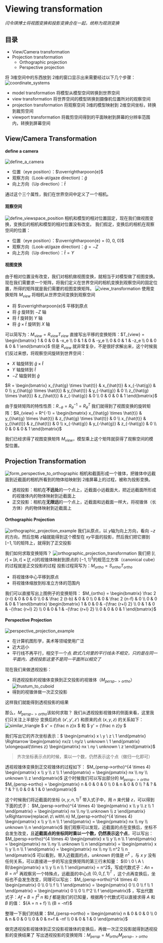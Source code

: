 # Viewing transformation
*闫令琪博士将视图变换和投影变换合在一起，统称为观测变换*

## 目录
+ View/Camera transformation
+ Projection transformation
    + Orthographic projection
    + Perspective projection

将 3维空间中的东西放到 2维的窗口显示出来需要经过以下几个步骤：
![coordinate_systems](./images/coordinate_systems.png)
+ model transformation
    将模型从模型空间转换到世界空间
+ view transformation
    将世界空间的模型转换到摄像机位置所对的观察空间
+ projection transformation
    将观察空间 3维的模型映射到 2维空间坐标，转换到裁剪空间
+ viewport transformation
    将裁剪空间得到的平面映射到屏幕的分辨率范围内，转换到屏幕空间

## View/Camera Transformation

#### define a camera
![define_a_camera](./images/define_a_camera.jpg)
+ 位置（eye position）：$\overrightharpoon{e}$
+ 观察方向（Look-at/gaze direction)：$\hat{g}$
+ 向上方向（Up direction）：$\hat{t}$

通过这个三个属性，我们在世界空间中定义了一个相机。

#### 观察空间
![define_viewspace_position](./images/define_viewspace_position.jpg)
相机和模型的相对位置固定，现在我们做视图变换，变换后的相机和模型的相对位置没有改变。
我们假定，变换后的相机在观察空间的位置：
+ 位置（eye position）：$\overrightharpoon{e} = (0, 0, 0)$
+ 观察方向（Look-at/gaze direction)：$\hat{g} = -Z$
+ 向上方向（Up direction）：$\hat{t} = Y$

#### 视图变换
由于相对位置没有改变，我们对相机做视图变换，就相当于对模型做了视图变换。现在我们需要求一个矩阵，将我们定义在世界空间的相机变换到观察空间的固定位置，所得的矩阵就是我们需要的视图变换矩阵。
![view_transformation](./images/view_transformation.jpg)
使用变换矩阵 $M_{view}$ 将相机从世界空间变换到观察空间
+ 将 $\overrightharpoon{e}$ 平移到原点
+ 将 $\hat{g}$ 旋转到 $-Z$ 轴
+ 将 $\hat{t}$ 旋转到 $Y$ 轴
+ 将 $\hat{g} \times \hat{t}$ 旋转到 $X$ 轴

可以简写为：$M_{view} = R_{view}T_{view}$
直接写出平移的变换矩阵：$T_{view} = \begin{bmatrix} 1 & 0 & 0 & -x_e \\ 0 & 1 & 0 & -y_e \\ 0 & 0 & 1 & -z_e \\ 0 & 0 & 0 & 1 \end{bmatrix}$
但是 $R_{view}$ 就非常复杂，不是很好求解出来，这个时候我们反过来想，将观察空间旋转到世界空间：
+ $X$ 轴旋转到 $\hat{g} \times \hat{t}$
+ $Y$ 轴旋转到 $\hat{t}$
+ $-Z$ 轴旋转到 $\hat{g}$

$R = \begin{bmatrix} 
    x_{\hat{g} \times \hat{t}} & x_{\hat{t}} & x_{-\hat{g}} & 0 \\
    y_{\hat{g} \times \hat{t}} & y_{\hat{t}} & y_{-\hat{g}} & 0 \\ 
    z_{\hat{g} \times \hat{t}} & z_{\hat{t}} & z_{-\hat{g}} & 0 \\ 
    0 & 0 & 0 & 1 
\end{bmatrix}$

由于旋转矩阵的特性性质：$R_{-\theta} = R_{\theta}^{-1} = R_{\theta}^T$
我们就得到了视图变换的旋转矩阵：$R_{view} = R^{-1} = \begin{bmatrix} 
    x_{\hat{g} \times \hat{t}} & y_{\hat{g} \times \hat{t}} & z_{\hat{g} \times \hat{t}} & 0 \\
    x_{\hat{t}} & y_{\hat{t}} & z_{\hat{t}} & 0 \\ 
    x_{-\hat{g}} & y_{-\hat{g}} & z_{-\hat{g}} & 0 \\ 
    0 & 0 & 0 & 1 
\end{bmatrix}$

我们已经求得了视图变换矩阵 $M_{view}$，模型乘上这个矩阵就获得了观察空间的模型位置。

## Projection Transformation
![form_perspective_to_orthographic](./images/form_perspective_to_orthographic.jpg)
相机和截面形成一个锥体，把锥体中远截面到近截面的相机所看到的物体给映射到 2维屏幕上的过程，被称为投影变换。
+ 透视投影：相机在**不远处**的一个点上，近截面小远截面大，把近远截面所形成的视锥体内的物体映射到近截面上
+ 正交投影：相机在**无限远**的一个点上，近截面和远截面一样大，将视锥体（长方体）内的物体映射到近截面上

#### Orthographic Projection
![orthographic_projection_example](./images/orthographic_projection_example.jpg)
我们从原点，以 $y$轴为向上方向，看向 $-z$的方向，然后忽略 $z$轴就能得到这个模型在 $xy$平面的投影，然后我们把它挪到 $[-1, 1]$的矩阵上，就得到了正交投影

我们如何求取变换矩阵？
![orthographic_projection_transformation](./images/orthographic_projection_transformation.jpg)
我们把 $[l, r] \times [b, t] \times [f, n]$的视锥体映射到原点的 ${[-1, 1]}^3$的规范立方体（canonical cube）的过程就是正交投影的过程
投影过程简写为：$M_{ortho} = S_{ortho}T_{ortho}$
+ 将视锥体中心平移到原点
+ 将视锥体缩放到标准立方体的范围内

我们可以直接写出上图例子的变换矩阵：
$M_{ortho} = 
\begin{bmatrix} 
    \frac 2 {r-l} & 0 & 0 & 0 \\
    0 & \frac 2 {t-b} & 0 & 0 \\
    0 & 0 & \frac 2 {n-f} & 0 \\
    0 & 0 & 0 & 1 
\end{bmatrix}
\begin{bmatrix} 
    1 & 0 & 0 & -{\frac {r+l} 2} \\
    0 & 1 & 0 & -{\frac {r+l} 2} \\
    0 & 0 & 1 & -{\frac {r+l} 2} \\
    0 & 0 & 0 & 1 
\end{bmatrix}$

#### Perspective Projection
![perspective_projection_example](./images/perspective_projection_example.jpg)
+ 在计算机图形学，美术等领域使用广泛
+ 近大远小
+ 平行线不再平行，相交于一个点
*欧式几何里的平行线永不相交，只的是在同一平面内，透视投影这里不是同一平面所以相交了*

现在我们来做透视投影：
+ 将透视投影的视锥体变换到正交投影的视锥体（$M_{persp->ortho}$）
![frustum_to_cuboid](./images/frustum_to_cuboid.jpg)
+ 得到的视锥体做一次正交投影

这样我们就能得到透视投影的结果

那么，$M_{persp->ortho}$该如何求取？
我们从透视投影视锥体的侧面来看，这里我们只关注上半部分
变换后的点 $(x', y', z')$ 和原来的点 $(x, y, z)$ 的关系如下：
![similar_triangle](./images/similar_triangle.jpg)
$ x' = {\frac n z}x $ 和 $ y' = {\frac n z}y $

我们写出它的齐次坐标表示：$
\begin{pmatrix} x \\ y \\ z \\ 1 \end{pmatrix} \Rightarrow
\begin{pmatrix} nx/z \\ ny/z \\ unknown \\ 1 \end{pmatrix} \xlongequal{\times z}
\begin{pmatrix} nx \\ ny \\ unknown \\ z \end{pmatrix}$
> 齐次坐标表示点的时候，乘以一个数，仍然表示这个点（做归一化即可）

透视视锥体变换到正交视锥体的过程如下：
$M_{persp->ortho}^{4 \times 4} \begin{pmatrix} x \\ y \\ z \\ 1 \end{pmatrix} =
\begin{pmatrix} nx \\ ny \\ unknown \\ z \end{pmatrix}$
这个时候我们可以写出部分的 $M_{persp->ortho}$
$M_{persp->ortho} =
\begin{pmatrix} 
n & 0 & 0 & 0 \\ 
0 & n & 0 & 0 \\ 
? & ? & ? & ? \\
0 & 0 & 1 & 0 \end{pmatrix}$

这个时候我们将近截面的坐标 $(x, y, n, 1)^T$ 带入式子中，用 $n$ 来代替 $z$，可以得到下面的式子：
$M_{persp->ortho}^{4 \times 4} \begin{pmatrix} x \\ y \\ z \\ 1 \end{pmatrix} =
\begin{pmatrix} nx \\ ny \\ unknown \\ z \end{pmatrix} \xRightarrow{replace\ z\ with\ n}
M_{persp->ortho}^{4 \times 4} \begin{pmatrix} x \\ y \\ n \\ 1 \end{pmatrix} =
\begin{pmatrix} nx \\ ny \\ unknown \\ n \end{pmatrix}$
我们观察可以发现，近截面的点在变换后，坐标不会发生改变，且**近截面点的坐标同时乘以一个数，仍然表示这个点**，可以写出：
$M_{persp->ortho}^{4 \times 4} \begin{pmatrix} x \\ y \\ n \\ 1 \end{pmatrix} =
\begin{pmatrix} nx \\ ny \\ unknown \\ n \end{pmatrix} = 
\begin{pmatrix} x \\ y \\ n \\ 1 \end{pmatrix} = 
\begin{pmatrix} nx \\ ny \\ n^2 \\ n \end{pmatrix}$
可以看到，带入近截面的点，$unknown$ 的值是 $n^2$ ，与 $x\ y$ 没有任何关系，可以直接进一步的写出变换矩阵的第三行未知量：
$(0 \ 0 \ A \ B)\begin{pmatrix} x \\ y \\ n \\ 1 \end{pmatrix} = n^2$，写成代数式子：$An + B = n^2$
再观察另一个特殊点，远截面的中心点 $(0, 0, f, 1)^T$ ，这个点再变换后，坐标也不会发生改变，同理可以写出：
$M_{persp->ortho}^{4 \times 4} \begin{pmatrix} 0 \\ 0 \\ f \\ 1 \end{pmatrix} =
\begin{pmatrix} 0 \\ 0 \\ f \\ 1 \end{pmatrix} =
\begin{pmatrix} 0 \\ 0 \\ f^2 \\ f \end{pmatrix}$ ，写出代数式子：$Af + B = f^2$
$n$ 和 $f$ 都是我们的已知量，根据两个代数式可以直接求得 $A$ 和 $B$ 的值：
${A = n + f} \\ {B = -nf}$

整理一下我们的结果：$M_{persp->ortho} =
\begin{pmatrix} 
n & 0 & 0 & 0 \\ 
0 & n & 0 & 0 \\ 
0 & 0 & n+f & -nf \\
0 & 0 & 1 & 0
\end{pmatrix}$

做完透视投影视锥体到正交投影视锥体的变换后，再做一次正交投影就得到透视投影的变换结果了
写出透视投影的变换矩阵：$M_{persp} = M_{ortho}M_{persp->ortho}$
